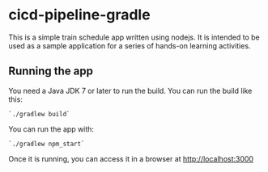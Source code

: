 # cicd-pipeline-gradle

This is a simple train schedule app written using nodejs. It is intended to be used as a sample application for a series of hands-on learning activities.

## Running the app

You need a Java JDK 7 or later to run the build. You can run the build like this:

    `./gradlew build`

You can run the app with:

    `./gradlew npm_start`

Once it is running, you can access it in a browser at [http://localhost:3000](http://localhost:3000)
